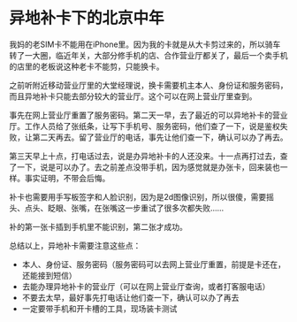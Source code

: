 # 异地补卡下的北京中年

我妈的老SIM卡不能用在iPhone里。因为我的卡就是从大卡剪过来的，所以骑车转了一大圈，临近年关，大部分修手机的店、合作营业厅都关了，最后一个卖手机的店里的老板说这种老卡不能剪，只能换卡。

之前听附近移动营业厅里的大堂经理说，换卡需要机主本人、身份证和服务密码，而且异地补卡只能去部分较大的营业厅。这个可以在网上营业厅里查到。

事先在网上营业厅重置了服务密码。第二天一早，去了最近的可以异地补卡的营业厅。工作人员给了张纸条，让写下手机号、服务密码，他们查了一下，说是鉴权失败，让第二天再去。留了营业厅的电话，事先让他们查一下，确认可以办了再去。

第三天早上十点，打电话过去，说是办异地补卡的人还没来。十一点再打过去，查了一下，说是可以办了。去之前差点没带手机，因为感觉就是办张卡，回来装也一样。事实证明，不带会后悔。

补卡也需要用手写板签字和人脸识别，因为是2d图像识别，所以很傻，需要摇头、点头、眨眼、张嘴，在张嘴这一步重试了很多次都失败……

补的第一张卡插到手机里不能识别，第二张才成功。

总结以上，异地补卡需要注意这些点：

* 本人、身份证、服务密码（服务密码可以去网上营业厅重置，前提是卡还在，还能接到短信）
* 去能办理异地补卡的营业厅（可以在网上营业厅查询，或者打客服电话）
* 不要去太早，最好事先打电话让他们查一下，确认可以办了再去
* 一定要带手机和开卡槽的工具，现场装卡测试



